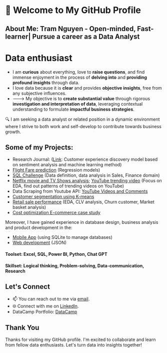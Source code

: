 # 👋 Welcome to My GitHub Profile

## About Me: Tram Nguyen -  Open-minded, Fast-learner| Pursue a career as a Data Analyst
# Data enthusiast
 - I am **curious** about everything, love to **raise questions**, and find immense enjoyment in the process of **delving into** and **providing profound insights** through data.
 - I love data because it is **clear** and provides **objective insights**, free from any subjective influences.
 - ---> My objective is to **create substantial value** through rigorous **investigation and interpretation of data**, leveraging contextual understanding to formulate **impactful business strategies**.
  
🔍 I am seeking a data analyst or related position in a dynamic environment where I strive to both work and self-develop to contribute towards business growth.

## Some of my Projects:

- Research Journal: ([Link](https://stdjelm.scienceandtechnology.com.vn/index.php/stdjelm/article/view/1030): Customer experience discovery model based on sentiment analysis and machine learning method)
- [Flight Fare prediction](https://github.com/baotram237/Regression-model-Flight-fare-Prediction) (Regression models)
- [SQL Challenge](https://github.com/baotram237/SQLChallenge) (Data definition, data analysis in Sales, Finance domain)
- [Netflix movie and TV Shows analysis](https://github.com/baotram237/Netflix); [YouTube trending video](https://github.com/baotram237/Youtube-Trending-video) (Focus on EDA, find out patterns of trending videos on YouTube)
- Data Scraping from Youtube API: [YouTube Videos and Comments](https://github.com/baotram237/YouTube-Data-Scraping)
- [Customer segmentation using K-means](https://github.com/baotram237/K-means) 
- [Retail sale performance](https://github.com/baotram237/Retail-analysis) (EDA, CLV analysis, Churn customer, Market basket analysis)
- [Cost optimization E-commerce case study](https://github.com/baotram237/Ecommerce-Cost-Optimization-case-study)

Moreover, I have gained experience in database design, business analysis and product development in the:
- [Mobile App](https://github.com/giangle286/MOBILE_PROJECT) (using SQLite to manage databases)
- [Web development](https://github.com/tuuyen13/webphongtro) (JSON)


#### Toolset: Excel, SQL, Power BI, Python, Chat GPT
#### Skillset: Logical thinking, Problem-solving, Data-communication, Research
## Let's Connect

- 📫 You can reach out to me via [email](mailto:baotram23764@gmail.com).
- 🌐 Connect with me on [LinkedIn](https://www.linkedin.com/in/baotram237/).
- DataCamp Portfolio: [DataCamp](https://www.datacamp.com/portfolio/trambao)
  
## Thank You

Thanks for visiting my GitHub profile. I'm excited to collaborate and learn from fellow data enthusiasts. Let's turn data into insights together!
